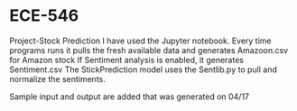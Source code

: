# ECE-546
Project-Stock Prediction
I have used the Jupyter notebook.
Every time programs runs it pulls the fresh available data and generates Amazoon.csv for Amazon stock
If Sentiment analysis is enabled, it generates Sentiment.csv
The StickPrediction model uses the Sentlib.py to pull and normalize the sentiments.

Sample input and output are added that was generated on 04/17 

